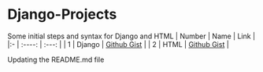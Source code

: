 # Django-Projects
Some initial steps and syntax for Django and HTML
| Number | Name | Link |
|:- | :----: | :---: |
| 1 | Django | [Github Gist](https://gist.github.com/HarshithPaladi/1655e2c8f093ff2a321de257a1eeb04d "Django Initial Steps") |
| 2 | HTML | [Github Gist](https://gist.github.com/HarshithPaladi/cd7df687843f88710ee5fb68948cddfc "HTML Basic Syntax") |  

Updating the README.md file
